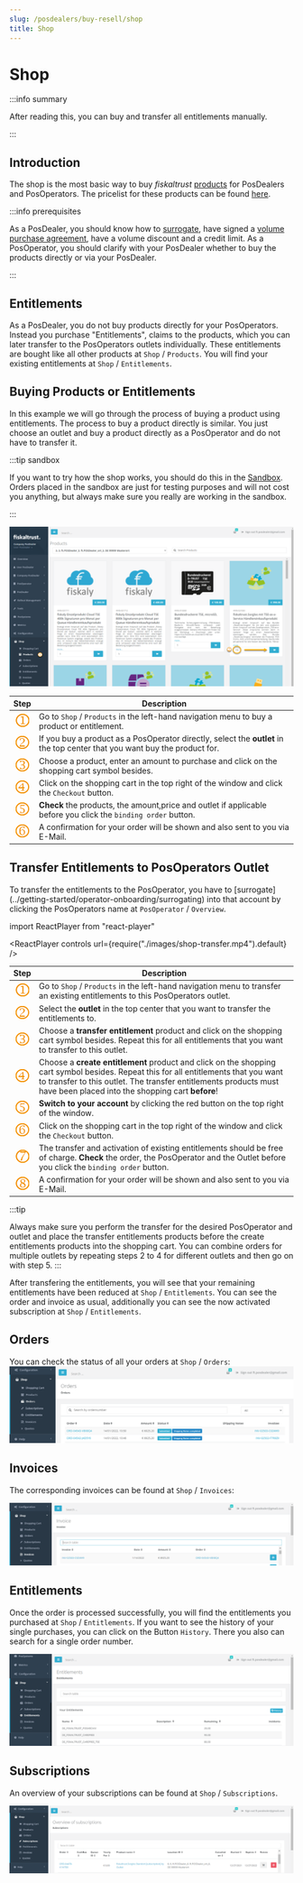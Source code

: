 ```yaml
---
slug: /posdealers/buy-resell/shop
title: Shop
---
```

# Shop

:::info summary

After reading this, you can buy and transfer all entitlements manually.

:::

## Introduction

The shop is the most basic way to buy _fiskaltrust_ [products](products) for PosDealers and PosOperators. The pricelist for these products can be found [here](volume-purchase-agreement.md#pricelist).

:::info prerequisites

As a PosDealer, you should know how to [surrogate](../getting-started/operator-onboarding/surrogating), have signed a  [volume purchase agreement](volume-purchase-agreement.md), have a volume discount and a credit limit. 
As a PosOperator, you should clarify with your PosDealer whether to buy the products directly or via your PosDealer.

:::

## Entitlements

As a PosDealer, you do not buy products directly for your PosOperators. Instead you purchase "Entitlements", claims to the products, which you can later transfer to the PosOperators outlets individually. These entitlements are bought like all other products at `Shop` / `Products`. You will find your existing entitlements at `Shop` / `Entitlements`. 

## Buying Products or Entitlements

In this example we will go through the process of buying a product using entitlements. The process to buy a product directly is similar. You just choose an outlet and buy a product directly as a PosOperator and do not have to transfer it.

:::tip sandbox

If you  want to try how the shop works, you should do this in the [Sandbox](../getting-started/sandbox). Orders placed in the sandbox are just for testing purposes and will not cost you anything, but always make sure you really are working in the sandbox.

:::

![Products](./images/products.png)

|             Step             | Description                                                  |
| :--------------------------: | ------------------------------------------------------------ |
| ![](../images/numbers/1.png) | Go to `Shop` / `Products` in the left-hand navigation menu to buy a product or entitlement. |
| ![](../images/numbers/2.png) | If you buy a product as a PosOperator directly, select the **outlet** in the top center that you want buy the product for.  |
| ![](../images/numbers/3.png) | Choose a product, enter an amount to purchase and click on the shopping cart symbol besides.  |
| ![](../images/numbers/4.png) | Click on the shopping cart in the top right of the window and click the `Checkout` button.  | 
| ![](../images/numbers/5.png) | **Check** the products, the amount,price and outlet if applicable before you click the `binding order` button.| 
| ![](../images/numbers/6.png) | A confirmation for your order will be shown and also sent to you via E-Mail.  | 

## Transfer Entitlements to PosOperators Outlet
To transfer the entitlements to the PosOperator, you have to [surrogate] (../getting-started/operator-onboarding/surrogating) into that account by clicking the PosOperators name at `PosOperator` / `Overview`. 

import ReactPlayer from "react-player"

<ReactPlayer controls url={require("./images/shop-transfer.mp4").default} /><br />

|             Step             | Description                                                  |
| :--------------------------: | ------------------------------------------------------------ |
| ![](../images/numbers/1.png) | Go to `Shop` / `Products` in the left-hand navigation menu to transfer an existing entitlements to this PosOperators outlet. |
| ![](../images/numbers/2.png) | Select the **outlet** in the top center that you want to transfer the entitlements to. |
| ![](../images/numbers/3.png) | Choose a **transfer entitlement** product and click on the shopping cart symbol besides. Repeat this for all entitlements that you want to transfer to this outlet.  |
| ![](../images/numbers/4.png) | Choose a **create entitlement** product and click on the shopping cart symbol besides. Repeat this for all entitlements that you want to transfer to this outlet. The transfer entitlements products must have been placed into the shopping cart **before**! |
| ![](../images/numbers/5.png) | **Switch to your account** by clicking the red button on the top right of the window. |
| ![](../images/numbers/6.png) | Click on the shopping cart in the top right of the window and click the `Checkout` button.  | 
| ![](../images/numbers/7.png) | The transfer and activation of existing entitlements should be free of charge. **Check** the order, the PosOperator and the Outlet before you click the `binding order` button.| 
| ![](../images/numbers/8.png) | A confirmation for your order will be shown and also sent to you via E-Mail.  | 

:::tip 

Always make sure you perform the transfer for the desired PosOperator and outlet and place the transfer entitlements products before the create entitlements products into the shopping cart.
You can combine orders for multiple outlets by repeating steps 2 to 4 for different outlets and then go on with step 5.
:::

After transfering the entitlements, you will see that your remaining entitlements have been reduced at `Shop` / `Entitlements`. You can see the order and invoice as usual, additionally you can see the now activated subscription at `Shop` / `Entitlements`.

## Orders

You can check the status of all your orders at `Shop` / `Orders`:
![Orders](./images/orders.png)

## Invoices
The corresponding invoices can be found at `Shop` / `Invoices`:

![Invoices](./images/invoices.png)

## Entitlements
Once the order is processed successfully, you will find the entitlements you purchased at `Shop` / `Entitlements`. If you want to see the history of your single purchases, you can click on the Button `History`. There you also can search for a single order number.

![Entitlements](./images/entitlements.png)

## Subscriptions
An overview of your subscriptions can be found at `Shop` / `Subscriptions`.

![Subscriptions](./images/subscriptions.png)



